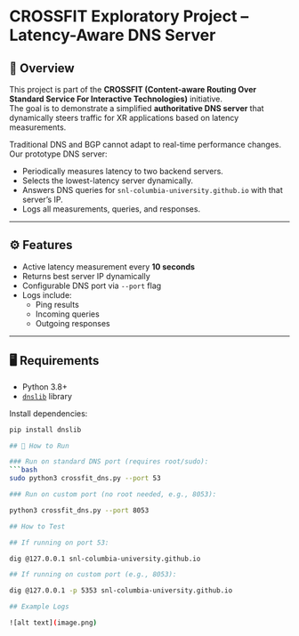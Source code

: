 # CROSSFIT Exploratory Project – Latency-Aware DNS Server  

## 📌 Overview  
This project is part of the **CROSSFIT (Content-aware Routing Over Standard Service For Interactive Technologies)** initiative.  
The goal is to demonstrate a simplified **authoritative DNS server** that dynamically steers traffic for XR applications based on latency measurements.  

Traditional DNS and BGP cannot adapt to real-time performance changes. Our prototype DNS server:  
- Periodically measures latency to two backend servers.  
- Selects the lowest-latency server dynamically.  
- Answers DNS queries for `snl-columbia-university.github.io` with that server’s IP.  
- Logs all measurements, queries, and responses.  

---

## ⚙️ Features  
- Active latency measurement every **10 seconds**  
- Returns best server IP dynamically  
- Configurable DNS port via `--port` flag  
- Logs include:  
  - Ping results  
  - Incoming queries  
  - Outgoing responses  

---

## 🖥️ Requirements  
- Python 3.8+  
- [`dnslib`](https://pypi.org/project/dnslib/) library  

Install dependencies:  
```bash
pip install dnslib

## 🚀 How to Run  

### Run on standard DNS port (requires root/sudo):  
```bash
sudo python3 crossfit_dns.py --port 53

### Run on custom port (no root needed, e.g., 8053):

python3 crossfit_dns.py --port 8053

## How to Test  

## If running on port 53:

dig @127.0.0.1 snl-columbia-university.github.io

## If running on custom port (e.g., 8053):

dig @127.0.0.1 -p 5353 snl-columbia-university.github.io

## Example Logs

![alt text](image.png)